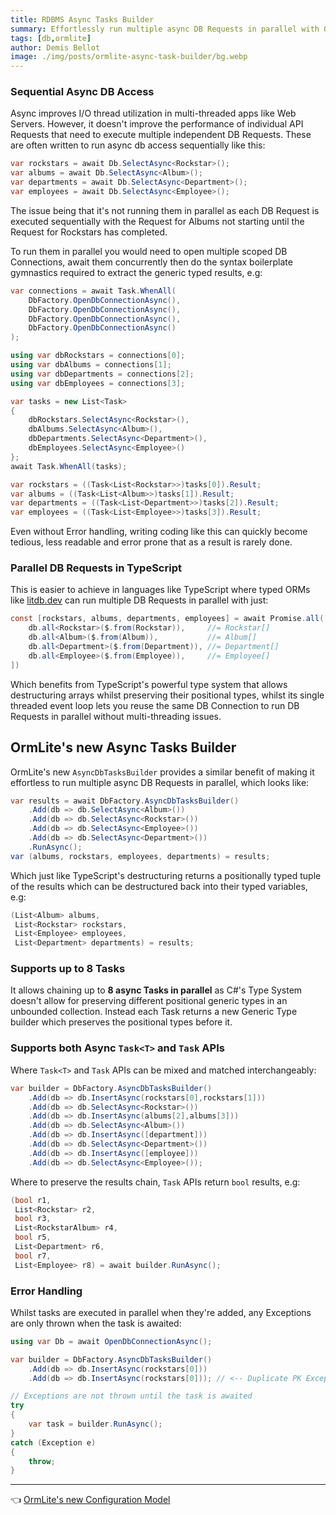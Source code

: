 ```yaml
---
title: RDBMS Async Tasks Builder
summary: Effortlessly run multiple async DB Requests in parallel with OrmLite's new Async Tasks Builder 
tags: [db,ormlite]
author: Demis Bellot
image: ./img/posts/ormlite-async-task-builder/bg.webp
---
```


### Sequential Async DB Access

Async improves I/O thread utilization in multi-threaded apps like Web Servers. However, it doesn't improve the performance 
of individual API Requests that need to execute multiple independent DB Requests. These are often written to run async 
db access sequentially like this:

```csharp
var rockstars = await Db.SelectAsync<Rockstar>();
var albums = await Db.SelectAsync<Album>();
var departments = await Db.SelectAsync<Department>();
var employees = await Db.SelectAsync<Employee>();
```

The issue being that it's not running them in parallel as each DB Request is executed sequentially with the Request for
Albums not starting until the Request for Rockstars has completed.

To run them in parallel you would need to open multiple scoped DB Connections, await them concurrently then do the 
syntax boilerplate gymnastics required to extract the generic typed results, e.g:

```csharp
var connections = await Task.WhenAll(
    DbFactory.OpenDbConnectionAsync(),
    DbFactory.OpenDbConnectionAsync(),
    DbFactory.OpenDbConnectionAsync(),
    DbFactory.OpenDbConnectionAsync()
);

using var dbRockstars = connections[0];
using var dbAlbums = connections[1];
using var dbDepartments = connections[2];
using var dbEmployees = connections[3];

var tasks = new List<Task>
{
    dbRockstars.SelectAsync<Rockstar>(),
    dbAlbums.SelectAsync<Album>(),
    dbDepartments.SelectAsync<Department>(),
    dbEmployees.SelectAsync<Employee>()
};
await Task.WhenAll(tasks);

var rockstars = ((Task<List<Rockstar>>)tasks[0]).Result;
var albums = ((Task<List<Album>>)tasks[1]).Result;
var departments = ((Task<List<Department>>)tasks[2]).Result;
var employees = ((Task<List<Employee>>)tasks[3]).Result;
```

Even without Error handling, writing coding like this can quickly become tedious, less readable and error prone that
as a result is rarely done.

### Parallel DB Requests in TypeScript

This is easier to achieve in languages like TypeScript where typed ORMs like [litdb.dev](https://litdb.dev)
can run multiple DB Requests in parallel with just:

```csharp
const [rockstars, albums, departments, employees] = await Promise.all([
    db.all<Rockstar>($.from(Rockstar)),     //= Rockstar[]
    db.all<Album>($.from(Album)),           //= Album[]
    db.all<Department>($.from(Department)), //= Department[]
    db.all<Employee>($.from(Employee)),     //= Employee[]
])
```

Which benefits from TypeScript's powerful type system that allows destructuring arrays whilst preserving their positional types, 
whilst its single threaded event loop lets you reuse the same DB Connection to run DB Requests in parallel without 
multi-threading issues.

## OrmLite's new Async Tasks Builder

OrmLite's new `AsyncDbTasksBuilder` provides a similar benefit of making it effortless to run multiple async DB Requests 
in parallel, which looks like:

```csharp
var results = await DbFactory.AsyncDbTasksBuilder()
    .Add(db => db.SelectAsync<Album>())
    .Add(db => db.SelectAsync<Rockstar>())
    .Add(db => db.SelectAsync<Employee>())
    .Add(db => db.SelectAsync<Department>())
    .RunAsync();
var (albums, rockstars, employees, departments) = results;
```

Which just like TypeScript's destructuring returns a positionally typed tuple of the results which can be destructured back 
into their typed variables, e.g:

```csharp
(List<Album> albums,
 List<Rockstar> rockstars, 
 List<Employee> employees,
 List<Department> departments) = results;
```

### Supports up to 8 Tasks

It allows chaining up to **8 async Tasks in parallel** as C#'s Type System doesn't allow for preserving different 
positional generic types in an unbounded collection. Instead each Task returns a new Generic Type builder which preserves
the positional types before it.

### Supports both Async `Task<T>` and `Task` APIs

Where `Task<T>` and `Task` APIs can be mixed and matched interchangeably: 

```csharp
var builder = DbFactory.AsyncDbTasksBuilder()
    .Add(db => db.InsertAsync(rockstars[0],rockstars[1]))
    .Add(db => db.SelectAsync<Rockstar>())
    .Add(db => db.InsertAsync(albums[2],albums[3]))
    .Add(db => db.SelectAsync<Album>())
    .Add(db => db.InsertAsync([department]))
    .Add(db => db.SelectAsync<Department>())
    .Add(db => db.InsertAsync([employee]))
    .Add(db => db.SelectAsync<Employee>());
```

Where to preserve the results chain, `Task` APIs return `bool` results, e.g:

```csharp
(bool r1, 
 List<Rockstar> r2, 
 bool r3, 
 List<RockstarAlbum> r4, 
 bool r5, 
 List<Department> r6, 
 bool r7, 
 List<Employee> r8) = await builder.RunAsync();
```

### Error Handling

Whilst tasks are executed in parallel when they're added, any Exceptions are only thrown when the task is awaited:

```csharp
using var Db = await OpenDbConnectionAsync();

var builder = DbFactory.AsyncDbTasksBuilder()
    .Add(db => db.InsertAsync(rockstars[0]))
    .Add(db => db.InsertAsync(rockstars[0])); // <-- Duplicate PK Exception

// Exceptions are not thrown until the task is awaited
try
{
    var task = builder.RunAsync();
}
catch (Exception e)
{
    throw;
}
```

---

👈 [OrmLite's new Configuration Model](/posts/ormlite-new-configuration)
